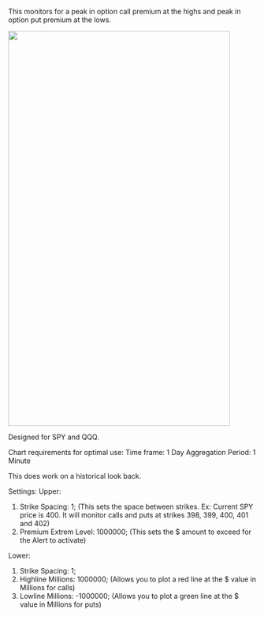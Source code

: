 This monitors for a peak in option call premium at the highs and peak in option put premium at the lows.

<img src="https://user-images.githubusercontent.com/75052782/203618629-3c0bf2ba-da5e-4a4f-8d98-67cf2a929846.png" width="450" height="800">

Designed for SPY and QQQ.

Chart requirements for optimal use:
Time frame: 1 Day
Aggregation Period: 1 Minute

This does work on a historical look back.

Settings:
Upper:
  1. Strike Spacing: 1;  (This sets the space between strikes. Ex: Current SPY price is 400. It will monitor calls
     and puts at strikes 398, 399, 400, 401 and 402)
  2. Premium Extrem Level: 1000000;  (This sets the $ amount to exceed for the Alert to activate)

Lower:

  1. Strike Spacing: 1;
  2. Highline Millions: 1000000; (Allows you to plot a red line at the $ value in Millions for calls)
  3. Lowline Millions: -1000000; (Allows you to plot a green line at the $ value in Millions for puts)

